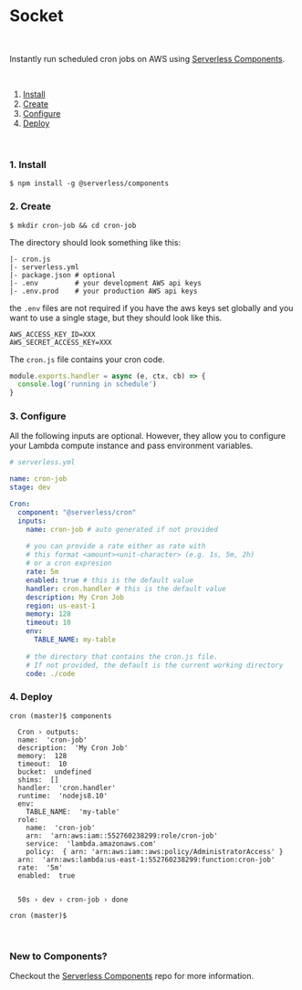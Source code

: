# Socket

&nbsp;

Instantly run scheduled cron jobs on AWS using [Serverless Components](https://github.com/serverless/components).

&nbsp;

1. [Install](#1-install)
2. [Create](#2-create)
3. [Configure](#3-configure)
4. [Deploy](#4-deploy)

&nbsp;


### 1. Install

```console
$ npm install -g @serverless/components
```

### 2. Create

```console
$ mkdir cron-job && cd cron-job
```

The directory should look something like this:


```
|- cron.js
|- serverless.yml
|- package.json # optional
|- .env         # your development AWS api keys
|- .env.prod    # your production AWS api keys
```

the `.env` files are not required if you have the aws keys set globally and you want to use a single stage, but they should look like this.

```
AWS_ACCESS_KEY_ID=XXX
AWS_SECRET_ACCESS_KEY=XXX
```

The `cron.js` file contains your cron code.

```js
module.exports.handler = async (e, ctx, cb) => {
  console.log('running in schedule')
}
```

### 3. Configure

All the following inputs are optional. However, they allow you to configure your Lambda compute instance and pass environment variables.

```yml
# serverless.yml

name: cron-job
stage: dev

Cron:
  component: "@serverless/cron"
  inputs:
    name: cron-job # auto generated if not provided
    
    # you can provide a rate either as rate with
    # this format <amount><unit-character> (e.g. 1s, 5m, 2h)
    # or a cron expresion  
    rate: 5m 
    enabled: true # this is the default value
    handler: cron.handler # this is the default value
    description: My Cron Job
    region: us-east-1
    memory: 128
    timeout: 10
    env:
      TABLE_NAME: my-table
    
    # the directory that contains the cron.js file.
    # If not provided, the default is the current working directory
    code: ./code


```

### 4. Deploy

```console
cron (master)$ components

  Cron › outputs:
  name:  'cron-job'
  description:  'My Cron Job'
  memory:  128
  timeout:  10
  bucket:  undefined
  shims:  []
  handler:  'cron.handler'
  runtime:  'nodejs8.10'
  env: 
    TABLE_NAME:  'my-table'
  role: 
    name:  'cron-job'
    arn:  'arn:aws:iam::552760238299:role/cron-job'
    service:  'lambda.amazonaws.com'
    policy:  { arn: 'arn:aws:iam::aws:policy/AdministratorAccess' }
  arn:  'arn:aws:lambda:us-east-1:552760238299:function:cron-job'
  rate:  '5m'
  enabled:  true


  50s › dev › cron-job › done

cron (master)$
```

&nbsp;

### New to Components?

Checkout the [Serverless Components](https://github.com/serverless/components) repo for more information.
